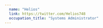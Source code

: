 ```yaml
---
  name: "Helios"
  link: https://twitter.com/Helios748
  occupation_title: "Systems Administrator"
---
```

